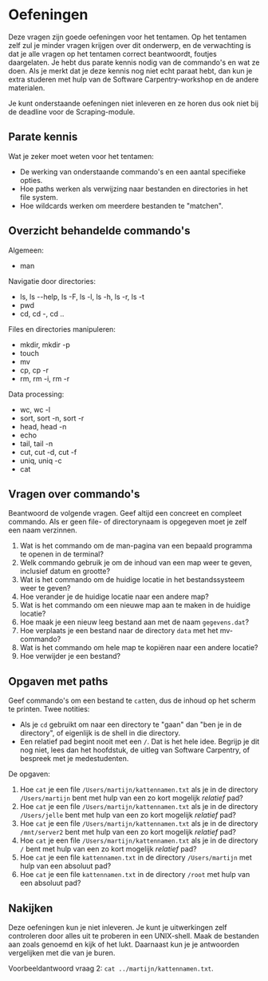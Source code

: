 # Oefeningen

Deze vragen zijn goede oefeningen voor het tentamen. Op het tentamen zelf zul je minder vragen krijgen over dit onderwerp, en de verwachting is dat je alle vragen op het tentamen correct beantwoordt, foutjes daargelaten. Je hebt dus parate kennis nodig van de commando's en wat ze doen. Als je merkt dat je deze kennis nog niet echt paraat hebt, dan kun je extra studeren met hulp van de Software Carpentry-workshop en de andere materialen.

Je kunt onderstaande oefeningen niet inleveren en ze horen dus ook niet bij de deadline voor de Scraping-module.


## Parate kennis

Wat je zeker moet weten voor het tentamen:

- De werking van onderstaande commando's en een aantal specifieke opties.
- Hoe paths werken als verwijzing naar bestanden en directories in het file system.
- Hoe wildcards werken om meerdere bestanden te "matchen".


## Overzicht behandelde commando's

Algemeen:

- man

Navigatie door directories:

- ls, ls --help, ls -F, ls -l, ls -h, ls -r, ls -t
- pwd
- cd, cd -, cd ..

Files en directories manipuleren:

- mkdir, mkdir -p
- touch
- mv
- cp, cp -r
- rm, rm -i, rm -r

Data processing:

- wc, wc -l
- sort, sort -n, sort -r
- head, head -n
- echo
- tail, tail -n
- cut, cut -d, cut -f
- uniq, uniq -c
- cat


## Vragen over commando's

Beantwoord de volgende vragen. Geef altijd een concreet en compleet commando. Als er geen file- of directorynaam is opgegeven moet je zelf een naam verzinnen.

1. Wat is het commando om de man-pagina van een bepaald programma te openen in de terminal?
1. Welk commando gebruik je om de inhoud van een map weer te geven, inclusief datum en grootte?
1. Wat is het commando om de huidige locatie in het bestandssysteem weer te geven?
1. Hoe verander je de huidige locatie naar een andere map?
1. Wat is het commando om een nieuwe map aan te maken in de huidige locatie?
1. Hoe maak je een nieuw leeg bestand aan met de naam `gegevens.dat`?
1. Hoe verplaats je een bestand naar de directory `data` met het mv-commando?
1. Wat is het commando om hele map te kopiëren naar een andere locatie?
1. Hoe verwijder je een bestand?


## Opgaven met paths

Geef commando's om een bestand te `cat`ten, dus de inhoud op het scherm te printen. Twee notities:

- Als je `cd` gebruikt om naar een directory te "gaan" dan "ben je in de directory", of eigenlijk is de shell in die directory.
- Een relatief pad begint nooit met een `/`. Dat is het hele idee. Begrijp je dit nog niet, lees dan het hoofdstuk, de uitleg van Software Carpentry, of bespreek met je medestudenten.

De opgaven:

1. Hoe `cat` je een file `/Users/martijn/kattennamen.txt` als je in de directory `/Users/martijn` bent met hulp van een zo kort mogelijk *relatief* pad?
1. Hoe `cat` je een file `/Users/martijn/kattennamen.txt` als je in de directory `/Users/jelle` bent met hulp van een zo kort mogelijk *relatief* pad?
1. Hoe `cat` je een file `/Users/martijn/kattennamen.txt` als je in de directory `/mnt/server2` bent met hulp van een zo kort mogelijk *relatief* pad?
1. Hoe `cat` je een file `/Users/martijn/kattennamen.txt` als je in de directory `/` bent met hulp van een zo kort mogelijk *relatief* pad?
1. Hoe `cat` je een file `kattennamen.txt` in de directory `/Users/martijn` met hulp van een absoluut pad?
1. Hoe `cat` je een file `kattennamen.txt` in de directory `/root` met hulp van een absoluut pad?


## Nakijken

Deze oefeningen kun je niet inleveren. Je kunt je uitwerkingen zelf controleren door alles uit te proberen in een UNIX-shell. Maak de bestanden aan zoals genoemd en kijk of het lukt. Daarnaast kun je je antwoorden vergelijken met die van je buren.

Voorbeeldantwoord vraag 2: `cat ../martijn/kattennamen.txt`.

